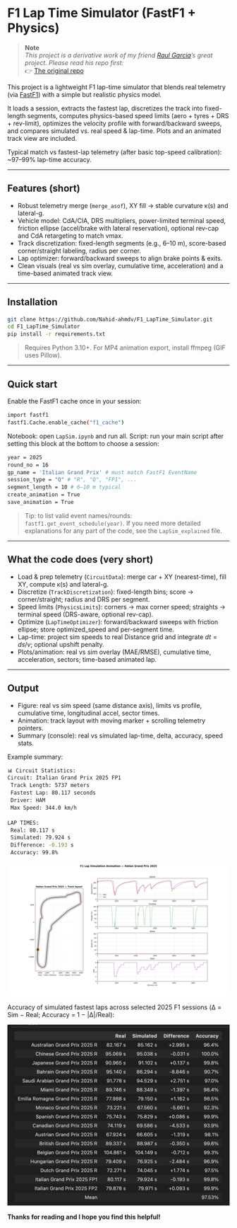 # F1 Lap Time Simulator (FastF1 + Physics)

> **Note**  
> *This project is a derivative work of my friend [Raul Garcia](https://github.com/pmraulgarcia)’s great project. Please read his repo first:*  
> 👉 [The original repo](https://github.com/pmraulgarcia/Formula1_Race_Simulator)

This project is a lightweight F1 lap-time simulator that blends real telemetry (via [FastF1](https://docs.fastf1.dev/)) with a simple but realistic physics model.

It loads a session, extracts the fastest lap, discretizes the track into fixed-length segments, computes physics-based speed limits (aero + tyres + DRS + rev-limit), optimizes the velocity profile with forward/backward sweeps, and compares simulated vs. real speed & lap-time. Plots and an animated track view are included.

Typical match vs fastest-lap telemetry (after basic top-speed calibration): ~97–99% lap-time accuracy.

---

## Features (short)

- Robust telemetry merge (`merge_asof`), XY fill → stable curvature κ(s) and lateral-g.  
- Vehicle model: CdA/ClA, DRS multipliers, power-limited terminal speed, friction ellipse (accel/brake with lateral reservation), optional rev-cap and CdA retargeting to match vmax.  
- Track discretization: fixed-length segments (e.g., 6–10 m), score-based corner/straight labeling, radius per corner.  
- Lap optimizer: forward/backward sweeps to align brake points & exits.  
- Clean visuals (real vs sim overlay, cumulative time, acceleration) and a time-based animated track view.

---

## Installation

```bash
git clone https://github.com/Nahid-ahmdv/F1_LapTime_Simulator.git
cd F1_LapTime_Simulator
pip install -r requirements.txt
```

> Requires Python 3.10+. For MP4 animation export, install ffmpeg (GIF uses Pillow).
---

## Quick start

Enable the FastF1 cache once in your session:

```bash
import fastf1
fastf1.Cache.enable_cache("f1_cache")
```
Notebook: open `LapSim.ipynb` and run all.
Script: run your main script after setting this block at the bottom to choose a session:

```bash
year = 2025
round_no = 16
gp_name = 'Italian Grand Prix' # must match FastF1 EventName
session_type = "Q" # "R", "Q", "FP1", ...
segment_length = 10 # 6–10 m typical
create_animation = True
save_animation = True
```

> Tip: to list valid event names/rounds: `fastf1.get_event_schedule(year)`.
> If you need more detailed explanations for any part of the code, see the `LapSim_explained` file.
---

## What the code does (very short)

- Load & prep telemetry (`CircuitData`): merge car + XY (nearest-time), fill XY, compute κ(s) and lateral-g.  
- Discretize (`TrackDiscretization`): fixed-length bins; score → corner/straight; radius and DRS per segment.  
- Speed limits (`PhysicsLimits`): corners → max corner speed; straights → terminal speed (DRS-aware, optional rev-cap).  
- Optimize (`LapTimeOptimizer`): forward/backward sweeps with friction ellipse; store optimized_speed and per-segment time.  
- Lap-time: project sim speeds to real Distance grid and integrate $dt = ds/v$; optional upshift penalty.  
- Plots/animation: real vs sim overlay (MAE/RMSE), cumulative time, acceleration, sectors; time-based animated lap.

---

## Output

- Figure: real vs sim speed (same distance axis), limits vs profile, cumulative time, longitudinal accel, sector times.  
- Animation: track layout with moving marker + scrolling telemetry pointers.  
- Summary (console): real vs simulated lap-time, delta, accuracy, speed stats.


Example summary: 

```bash
📊 Circuit Statistics:
Circuit: Italian Grand Prix 2025 FP1
 Track Length: 5737 meters
 Fastest Lap: 80.117 seconds
 Driver: HAM
 Max Speed: 344.0 km/h

LAP TIMES:
 Real: 80.117 s
 Simulated: 79.924 s
 Difference: -0.193 s
 Accuracy: 99.8%
```

<p align="center">
  <img src="animation.gif" alt="Lap-time sim" width="600">
</p>


 Accuracy of simulated fastest laps across selected 2025 F1 sessions (Δ = Sim − Real; Accuracy = 1 − |Δ|/Real):

<p align="center">
  <img src="lap-accuracy-table.png"
       alt="Table comparing real vs simulated fastest lap times for 2025 F1 sessions with per-event time delta and accuracy; mean accuracy ≈ 97.5%" width="600">  
</p>

**Thanks for reading and I hope you find this helpful!**
 


